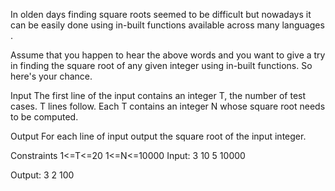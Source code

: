 In olden days finding square roots seemed to be difficult but nowadays it can be easily done using in-built functions available across many languages .

Assume that you happen to hear the above words and you want to give a try in finding the square root of any given integer using in-built functions. So here's your chance.

Input
The first line of the input contains an integer T, the number of test cases. T lines follow. Each T contains an integer N whose square root needs to be computed.

Output
For each line of input output the square root of the input integer.

Constraints
1<=T<=20
1<=N<=10000
Input:
3
10
5
10000

Output:
3
2
100
